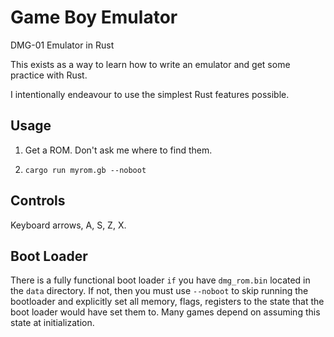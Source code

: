 # Game Boy Emulator
DMG-01 Emulator in Rust

This exists as a way to learn how to write an emulator and get some practice with Rust.

I intentionally endeavour to use the simplest Rust features possible.


## Usage

1. Get a ROM. Don't ask me where to find them.

2. `cargo run myrom.gb --noboot`

## Controls

Keyboard arrows, A, S, Z, X.

## Boot Loader

There is a fully functional boot loader `if` you have `dmg_rom.bin` located in the `data` directory. If not, then you must use `--noboot` to skip running the bootloader and explicitly set all memory, flags, registers to the state that the boot loader would have set them to. Many games depend on assuming this state at initialization.
